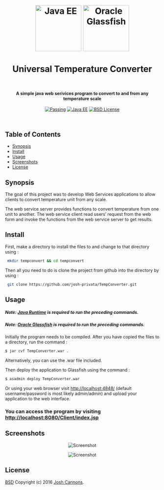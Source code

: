 <h1 align="center">
  <a href="http://www.oracle.com/technetwork/java/javaee/overview/index.html"><img src="https://cloud.githubusercontent.com/assets/5771200/19332084/330b8938-912c-11e6-8874-f992e3503bae.png" alt="Java EE" height="150"></a>
  <a href="https://glassfish.java.net/"><img src="https://cloud.githubusercontent.com/assets/5771200/19331354/e36b95d4-9127-11e6-9a99-ce5403ea704b.jpg" alt="Oracle Glassfish" height="150"></a>
  <br>
  <br>
  Universal Temperature Converter
  <br>
  <br>
</h1>
<h4 align="center">A simple java web serivices program to convert to and from any temperature scale</h4>

<p align="center">
  <a href=""><img src="https://img.shields.io/travis/feross/standard/master.svg" alt="Passing"></a>
  <a href="https://java.com/en/"><img src="https://img.shields.io/badge/Java%20EE-7-brightgreen.svg" alt="Java EE"></a>
  <a href="https://opensource.org/licenses/BSD-2-Clause"><img src="https://img.shields.io/badge/License-BSD-blue.svg" alt="BSD License"></a>
</p>
<br>

## Table of Contents
- [Synopsis](#synopsis)
- [Install](#install)
- [Usage](#usage)
- [Screenshots](#screenshots)
- [License](#license)

## Synopsis
The goal of this project was to develop Web Services applications to allow clients to
convert temperature unit from any scale.

The web service server provides functions to convert temperature from one
unit to another. The web service client read users’ request from the web form and invoke
the functions from the web service server to get results.

## Install
First, make a directory to install the files to and change to that directory using :
```bash
 mkdir tempconvert && cd tempconvert
```
Then all you need to do is clone the project from github into the directory by using :
```bash
 git clone https://github.com/josh-privata/TempConverter.git
```
## Usage
##### Note:  [Java Runtime](https://java.com/en/download/) is required to run the preceding commands.
##### Note:  [Oracle Glassfish](https://glassfish.java.net/download.html) is required to run the preceding commands.

Initially the program needs to be compiled. After you have copied the files to a directory, run the command :

```bash
$ jar cvf TempConverter.war .
```

Alternatively, you can use the .war file included.

Then deploy the application to Glassfish using the command :

```bash
$ asadmin deploy TempConverter.war
```

Or using your web browser visit [http://localhost:4848/](http://localhost:4848/) (default username/password 
is most likely admin/admin) and upload your application to the web interface.

### You can access the program by visiting [http://localhost:8080/Client/index.jsp](http://localhost:8080/Client/index.jsp)

## Screenshots
<p align="center"><img src="https://cloud.githubusercontent.com/assets/5771200/19331347/dd1c45ac-9127-11e6-9c56-de054757917a.jpg" alt="Screenshot"></p>
<p align="center"><img src="https://cloud.githubusercontent.com/assets/5771200/19331348/dd229a10-9127-11e6-9433-cd1634fa151a.jpg" alt="Screenshot"></p>

## License
[BSD](LICENSE) Copyright (c) 2016 [Josh Cannons](http://joshcannons.com).
